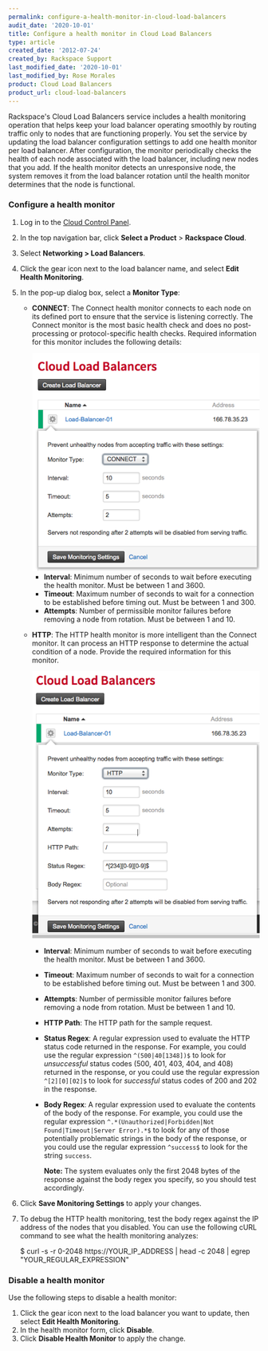 ```yaml
---
permalink: configure-a-health-monitor-in-cloud-load-balancers
audit_date: '2020-10-01'
title: Configure a health monitor in Cloud Load Balancers
type: article
created_date: '2012-07-24'
created_by: Rackspace Support
last_modified_date: '2020-10-01'
last_modified_by: Rose Morales
product: Cloud Load Balancers
product_url: cloud-load-balancers
---
```


Rackspace's Cloud Load Balancers service includes a health monitoring operation
that helps keep your load balancer operating smoothly by routing traffic only to
nodes that are functioning properly. You set the service by updating the load
balancer configuration settings to add one health monitor per load balancer.
After configuration, the monitor periodically checks the health of each node
associated with the load balancer, including new nodes that you add. If the
health monitor detects an unresponsive node, the system removes it from
the load balancer rotation until the health monitor determines that the node is
functional.

### Configure a health monitor

1. Log in to the [Cloud Control Panel](https://login.rackspace.com).
2. In the top navigation bar, click **Select a Product** > **Rackspace Cloud**.
3. Select **Networking > Load Balancers**.
4. Click the gear icon next to the load balancer name, and select **Edit Health
   Monitoring**.
5. In the pop-up dialog box, select a **Monitor Type**:
    - **CONNECT**: The Connect health monitor connects to each node on its
        defined port to ensure that the service is listening correctly. The
        Connect monitor is the most basic health check and does no
        post-processing or protocol-specific health checks. Required information
        for this monitor includes the following details:

        <img src="1492-confighealthmon-3.png" alt="" title="">

        - **Interval**: Minimum number of seconds to wait before executing the
            health monitor. Must be between 1 and 3600.
        - **Timeout**: Maximum number of seconds to wait for a connection to be
            established before timing out. Must be between 1 and 300.
        - **Attempts**: Number of permissible monitor failures before removing a
            node from rotation. Must be between 1 and 10.
    - **HTTP**: The HTTP health monitor is more intelligent than the Connect
        monitor. It can process an HTTP response to determine the actual
        condition of a node. Provide the required information for this monitor.

        <img src="1492-confighealthmon-4.png" alt="" title="">

        - **Interval**: Minimum number of seconds to wait before executing the
            health monitor. Must be between 1 and 3600.
        - **Timeout**: Maximum number of seconds to wait for a connection to be
            established before timing out. Must be between 1 and 300.
        - **Attempts**: Number of permissible monitor failures before removing a
            node from rotation. Must be between 1 and 10.
        - **HTTP Path**: The HTTP path for the sample request.
        - **Status Regex**: A regular expression used to evaluate
            the HTTP status code returned in the response. For example, you
            could use the regular expression `^(500|40[1348])$` to look for
            *unsuccessful* status codes (500, 401, 403, 404, and 408) returned
            in the response, or you could use the regular expression
            `^[2][0][02]$` to look for *successful* status codes of 200 and 202
            in the response.
        - **Body Regex**: A regular expression used to evaluate the
            contents of the body of the response. For example, you could use the
            regular expression `^.*(Unauthorized|Forbidden|Not
            Found|Timeout|Server Error).*$` to look for any of those potentially
            problematic strings in the body of the response, or you could use
            the regular expression `^success$` to look for the string `success`.

            **Note:** The system evaluates only the first 2048 bytes of the
          response against the body regex you specify, so you should test
          accordingly.

6. Click **Save Monitoring Settings** to apply your changes.
7. To debug the HTTP health monitoring, test the body regex against the IP
address of the nodes that you disabled. You can use the following cURL
command to see what the health monitoring analyzes:

    $ curl -s -r 0-2048 https://YOUR_IP_ADDRESS | head -c 2048 | egrep "YOUR_REGULAR_EXPRESSION"

### Disable a health monitor

Use the following steps to disable a health monitor:

1. Click the gear icon next to the load balancer you want to update, then
    select **Edit Health Monitoring**.
2. In the health monitor form, click **Disable**.
3. Click **Disable Health Monitor** to apply the change.

